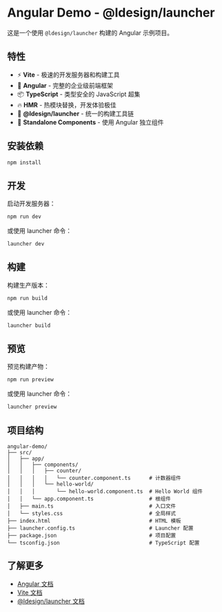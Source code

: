 # Angular Demo - @ldesign/launcher

这是一个使用 `@ldesign/launcher` 构建的 Angular 示例项目。

## 特性

- ⚡️ **Vite** - 极速的开发服务器和构建工具
- 🎨 **Angular** - 完整的企业级前端框架
- 📦 **TypeScript** - 类型安全的 JavaScript 超集
- 🔥 **HMR** - 热模块替换，开发体验极佳
- 🚀 **@ldesign/launcher** - 统一的构建工具链
- 🎯 **Standalone Components** - 使用 Angular 独立组件

## 安装依赖

```bash
npm install
```

## 开发

启动开发服务器：

```bash
npm run dev
```

或使用 launcher 命令：

```bash
launcher dev
```

## 构建

构建生产版本：

```bash
npm run build
```

或使用 launcher 命令：

```bash
launcher build
```

## 预览

预览构建产物：

```bash
npm run preview
```

或使用 launcher 命令：

```bash
launcher preview
```

## 项目结构

```
angular-demo/
├── src/
│   ├── app/
│   │   ├── components/
│   │   │   ├── counter/
│   │   │   │   └── counter.component.ts      # 计数器组件
│   │   │   └── hello-world/
│   │   │       └── hello-world.component.ts  # Hello World 组件
│   │   └── app.component.ts                  # 根组件
│   ├── main.ts                               # 入口文件
│   └── styles.css                            # 全局样式
├── index.html                                # HTML 模板
├── launcher.config.ts                        # Launcher 配置
├── package.json                              # 项目配置
└── tsconfig.json                             # TypeScript 配置
```

## 了解更多

- [Angular 文档](https://angular.io/)
- [Vite 文档](https://vitejs.dev/)
- [@ldesign/launcher 文档](../../README.md)

